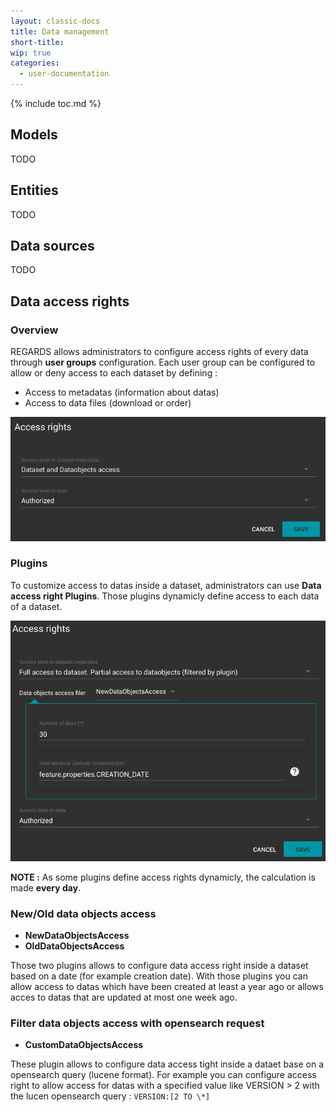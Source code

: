 ```yaml
---
layout: classic-docs
title: Data management
short-title:
wip: true
categories:
  - user-documentation
---
```


{% include toc.md %}

## Models

TODO

## Entities

TODO

## Data sources

TODO

## Data access rights

### Overview 

REGARDS allows administrators to configure access rights of every data through **user groups** configuration. Each user group can be configured to allow or deny access to each dataset by defining :
 - Access to metadatas (information about datas)
 - Access to data files (download or order)

![Access right](/assets/images/userGuide/data-management/access-rights/ar.png)

### Plugins

To customize access to datas inside a dataset, administrators can use **Data access right Plugins**. Those plugins dynamicly define access to each data of a dataset. 

 ![Access right](assets/images/userGuide/data-management/access-rights/ar-with-plugin.png)

 **NOTE :** As some plugins define access rights dynamicly, the calculation is made **every day**.

 ### New/Old data objects access

  - **NewDataObjectsAccess**
  - **OldDataObjectsAccess**

 Those two plugins allows to configure data access right inside a dataset based on a date (for example creation date). With those plugins you can allow access to datas which have been created at least a year ago or allows acces to datas that are updated at most one week ago.

 ### Filter data objects access with opensearch request

 - **CustomDataObjectsAccess**

 These plugin allows to configure data access tight inside a dataet base on a opensearch query (lucene format). For example you can configure access right to allow access for datas with a specified value like VERSION > 2 with the lucen opensearch query : `VERSION:[2 TO \*]`

